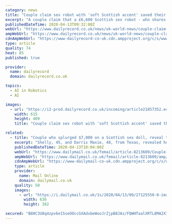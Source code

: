 ```yaml
---
category: news
title: "Couple claim sex robot with 'soft Scottish accent' saved their marriage"
excerpt: "A couple claim that a £6,600 Scottish sex robot - who shares their bed every night - has saved their marriage. Shelly, 45, and Darris Maxie, 48, from Texas, USA, splashed out on a computerised, Artificial Intelligence sex doll, called Camila, to save their marriage after the third person in their previous poly relationship left them."
publishedDateTime: 2020-04-13T09:32:00Z
webUrl: "https://www.dailyrecord.co.uk/news/uk-world-news/couple-claim-sex-robot-soft-21857349"
ampWebUrl: "https://www.dailyrecord.co.uk/news/uk-world-news/couple-claim-sex-robot-soft-21857349.amp"
cdnAmpWebUrl: "https://www-dailyrecord-co-uk.cdn.ampproject.org/c/s/www.dailyrecord.co.uk/news/uk-world-news/couple-claim-sex-robot-soft-21857349.amp"
type: article
quality: 74
heat: 85
published: true

provider:
  name: dailyrecord
  domain: dailyrecord.co.uk

topics:
  - AI in Robotics
  - AI

images:
  - url: "https://i2-prod.dailyrecord.co.uk/incoming/article21857352.ece/ALTERNATES/s615/1_Screen-Shot-2020-04-13-at-093812.png"
    width: 615
    height: 409
    title: "Couple claim sex robot with 'soft Scottish accent' saved their marriage"

related:
  - title: "Couple who splurged $7,000 on a Scottish sex doll, reveal the robot saved their marriage"
    excerpt: "Shelly, 45, and Darris Maxie, 48, from Texas, revealed how their $7,000 (£5,599) Artificial Intelligence sex doll, Camila, has become part of their polyamorous relationship."
    publishedDateTime: 2020-04-13T10:04:00Z
    webUrl: "https://www.dailymail.co.uk/femail/article-8213609/Couple-splurged-7-000-Scottish-sex-doll-reveal-robot-saved-marriage.html"
    ampWebUrl: "https://www.dailymail.co.uk/femail/article-8213609/amp/Couple-splurged-7-000-Scottish-sex-doll-reveal-robot-saved-marriage.html"
    cdnAmpWebUrl: "https://www-dailymail-co-uk.cdn.ampproject.org/c/s/www.dailymail.co.uk/femail/article-8213609/amp/Couple-splurged-7-000-Scottish-sex-doll-reveal-robot-saved-marriage.html"
    type: article
    provider:
      name: Mail Online
      domain: dailymail.co.uk
    quality: 50
    images:
      - url: "https://i.dailymail.co.uk/1s/2020/04/13/09/27125550-0-image-a-21_1586766530230.jpg"
        width: 636
        height: 382

secured: "B80C3U8q4zpv6e15seOOccGXAdxbeWooJrZjpB8JAz/FQWHTaalXRTL8MA2X76CcWG3CzWpzgz7cnyPKIMikJ45ajSe54S7E0pu9f2OfDzE7Zk+jVu1Qsm3X9J4GEdRf+N7mrbSrHkM/HA0jtgvpF42pF5NkydKIM7MEJXniaNKTrD7kdVgzex1ir8IFHm4KOZL0IEUSTRq5v8S4NUIiywT3kfb4WzYOm+mxTHFrAvSKIs+uH6z4Gr85WX/T+kzdbAAObBqqg5AVFUF09WOR0o5ZLW6H8j2M8Qp4J7EtMVjoZ8P+Gq6VWf4tfZhgnxMVxHt1MPgD7ZA+zTKXbKWdGYStyFZEbEUqVI+J+/0SkXR3hsO93tQZ+rKUeZs2QbKbsyNig4XkdZSL3Lbs5KylmH8hKhObOnhw5FRzaMkcNqoo3C2cPp0wGfa4ggN42+ozvXn1MwZipN/v+8NM49GVVjMYgU74pbRVvp3FP7Gs7Vc=;3fQiZRhwi09j0exd9tqM2A=="
---
```


